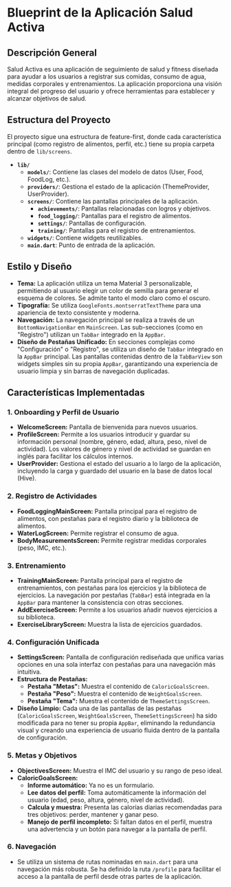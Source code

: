 # Blueprint de la Aplicación Salud Activa

## Descripción General

Salud Activa es una aplicación de seguimiento de salud y fitness diseñada para ayudar a los usuarios a registrar sus comidas, consumo de agua, medidas corporales y entrenamientos. La aplicación proporciona una visión integral del progreso del usuario y ofrece herramientas para establecer y alcanzar objetivos de salud.

## Estructura del Proyecto

El proyecto sigue una estructura de feature-first, donde cada característica principal (como registro de alimentos, perfil, etc.) tiene su propia carpeta dentro de `lib/screens`.

- **`lib/`**
  - **`models/`**: Contiene las clases del modelo de datos (User, Food, FoodLog, etc.).
  - **`providers/`**: Gestiona el estado de la aplicación (ThemeProvider, UserProvider).
  - **`screens/`**: Contiene las pantallas principales de la aplicación.
    - **`achievements/`**: Pantallas relacionadas con logros y objetivos.
    - **`food_logging/`**: Pantallas para el registro de alimentos.
    - **`settings/`**: Pantallas de configuración.
    - **`training/`**: Pantallas para el registro de entrenamientos.
  - **`widgets/`**: Contiene widgets reutilizables.
  - **`main.dart`**: Punto de entrada de la aplicación.

## Estilo y Diseño

- **Tema:** La aplicación utiliza un tema Material 3 personalizable, permitiendo al usuario elegir un color de semilla para generar el esquema de colores. Se admite tanto el modo claro como el oscuro.
- **Tipografía:** Se utiliza `GoogleFonts.montserratTextTheme` para una apariencia de texto consistente y moderna.
- **Navegación:** La navegación principal se realiza a través de un `BottomNavigationBar` en `MainScreen`. Las sub-secciones (como en "Registro") utilizan un `TabBar` integrado en la `AppBar`.
- **Diseño de Pestañas Unificado:** En secciones complejas como "Configuración" o "Registro", se utiliza un diseño de `TabBar` integrado en la `AppBar` principal. Las pantallas contenidas dentro de la `TabBarView` son widgets simples sin su propia `AppBar`, garantizando una experiencia de usuario limpia y sin barras de navegación duplicadas.

## Características Implementadas

### 1. Onboarding y Perfil de Usuario

- **WelcomeScreen:** Pantalla de bienvenida para nuevos usuarios.
- **ProfileScreen:** Permite a los usuarios introducir y guardar su información personal (nombre, género, edad, altura, peso, nivel de actividad). Los valores de género y nivel de actividad se guardan en inglés para facilitar los cálculos internos.
- **UserProvider:** Gestiona el estado del usuario a lo largo de la aplicación, incluyendo la carga y guardado del usuario en la base de datos local (Hive).

### 2. Registro de Actividades

- **FoodLoggingMainScreen:** Pantalla principal para el registro de alimentos, con pestañas para el registro diario y la biblioteca de alimentos.
- **WaterLogScreen:** Permite registrar el consumo de agua.
- **BodyMeasurementsScreen:** Permite registrar medidas corporales (peso, IMC, etc.).

### 3. Entrenamiento

- **TrainingMainScreen:** Pantalla principal para el registro de entrenamientos, con pestañas para los ejercicios y la biblioteca de ejercicios. La navegación por pestañas (`TabBar`) está integrada en la `AppBar` para mantener la consistencia con otras secciones.
- **AddExerciseScreen:** Permite a los usuarios añadir nuevos ejercicios a su biblioteca.
- **ExerciseLibraryScreen:** Muestra la lista de ejercicios guardados.

### 4. Configuración Unificada

- **SettingsScreen:** Pantalla de configuración rediseñada que unifica varias opciones en una sola interfaz con pestañas para una navegación más intuitiva.
- **Estructura de Pestañas:**
    - **Pestaña "Metas":** Muestra el contenido de `CaloricGoalsScreen`.
    - **Pestaña "Peso":** Muestra el contenido de `WeightGoalsScreen`.
    - **Pestaña "Tema":** Muestra el contenido de `ThemeSettingsScreen`.
- **Diseño Limpio:** Cada una de las pantallas de las pestañas (`CaloricGoalsScreen`, `WeightGoalsScreen`, `ThemeSettingsScreen`) ha sido modificada para no tener su propia `AppBar`, eliminando la redundancia visual y creando una experiencia de usuario fluida dentro de la pantalla de configuración.

### 5. Metas y Objetivos

- **ObjectivesScreen:** Muestra el IMC del usuario y su rango de peso ideal.
- **CaloricGoalsScreen:**
    - **Informe automático:** Ya no es un formulario.
    - **Lee datos del perfil:** Toma automáticamente la información del usuario (edad, peso, altura, género, nivel de actividad).
    - **Calcula y muestra:** Presenta las calorías diarias recomendadas para tres objetivos: perder, mantener y ganar peso.
    - **Manejo de perfil incompleto:** Si faltan datos en el perfil, muestra una advertencia y un botón para navegar a la pantalla de perfil.

### 6. Navegación

- Se utiliza un sistema de rutas nominadas en `main.dart` para una navegación más robusta. Se ha definido la ruta `/profile` para facilitar el acceso a la pantalla de perfil desde otras partes de la aplicación.
